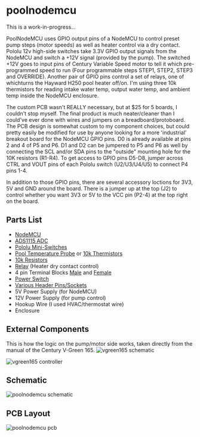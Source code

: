 # poolnodemcu

This is a work-in-progress...

PoolNodeMCU uses GPIO output pins of a NodeMCU to control preset pump steps (motor speeds) as well as heater control via a dry contact. Pololu 12v high-side switches take 3.3V GPIO output signals from the NodeMCU and switch a +12V signal (provided by the pump). The switched +12V goes to input pins of Century Variable Speed motor to tell it which pre-programmed speed to run (Four programmable steps STEP1, STEP2, STEP3 and OVERRIDE). Another pair of GPIO pins control a set of relays, one of whichturns the Hayward H250 pool heater off/on. I'm using three 10k thermistors for reading intake water temp, output water temp, and ambient temp inside the NodeMCU enclosure.

The custom PCB wasn't REALLY necessary, but at $25 for 5 boards, I couldn't stop myself. The final product is much neater/cleaner than I could've ever done with wires and jumpers on a breadboard/protoboard. The PCB design is somewhat custom to my component choices, but could pretty easily be modified for use by anyone looking for a more 'industrial' breakout board for the NodeMCU GPIO pins. D0 is already available at pins 2 and 4 of P5 and P6. D1 and D2 can be jumpered to P5 and P6 as well by connecting the SCL and/or SDA pins to the "outside" mounting hole for the 10K resistors (R1-R4). To get access to GPIO pins D5-D8, jumper across CTRL and VOUT pins of each Pololu switch (U2/U3/U4/U5) to connect P4 pins 1-4.

In addition to those GPIO pins, there are several accessory loctions for 3V3, 5V and GND around the board. There is a jumper up at the top (J2) to control whether you want 3V3 or 5V to the VCC pin (P2-4) at the top right on the board.

## Parts List
- [NodeMCU](https://www.amazon.com/dp/B010N1SPRK/ref=cm_sw_em_r_mt_dp_U_UXDaFbYY7MGBK)
- [ADS1115 ADC](https://www.amazon.com/dp/B01DLHKMO2/ref=cm_sw_em_r_mt_dp_U_9WDaFbYQ7GVFV)
- [Pololu Mini-Switches](https://www.pololu.com/product/2808/)
- [Pool Temperature Probe](https://www.amazon.com/dp/B001DO18FS/ref=cm_sw_em_r_mt_dp_U_oWDaFbMWCSZ86) or [10k Thermistors](https://www.amazon.com/dp/B01MZ6Y336/ref=cm_sw_em_r_mt_dp_U_zTDaFbTBXMGS3)
- [10k Resistors](https://www.amazon.com/dp/B0792M83JH/ref=cm_sw_em_r_mt_dp_U_MYDaFbBH0YKBG)
- [Relay](https://www.amazon.com/dp/B00LW15F42/ref=cm_sw_em_r_mt_dp_U_paEaFbSS3NDZ3) (Heater dry contact control)
- 4 pin Terminal Blocks [Male](https://lcsc.com/product-detail/Pluggable-System-Terminal-Block_Ningbo-Kangnex-Elec-WJ2EDGVC-5-08-4P_C8436.html) and [Female](https://lcsc.com/product-detail/Pluggable-System-Terminal-Block_Ningbo-Kangnex-Elec-WJ2EDGK-5-08-4P_C71372.html)
- [Power Switch](https://www.amazon.com/dp/B007QAJUUS/ref=cm_sw_em_r_mt_dp_U_62DaFb38D77P6)
- [Various Header Pins/Sockets](https://www.amazon.com/dp/B0775BRB6B/ref=cm_sw_em_r_mt_dp_U_j0DaFbPHE3QDS)
- 5V Power Supply (for NodeMCU)
- 12V Power Supply (for pump control)
- Hookup Wire (I used HVAC/thermostat wire)
- Enclosure

## External Components
This is how the logic on the pump/motor side works, taken directly from the manual of the Century V-Green 165.
![vgreen165 schematic](https://user-images.githubusercontent.com/1414156/86533740-47182c00-bea1-11ea-9fdd-54c8ffac3baa.png)

![vgreen165 controller](https://user-images.githubusercontent.com/1414156/86533790-8ba3c780-bea1-11ea-81df-e61b920463bf.png)

## Schematic
![poolnodemcu schematic](https://user-images.githubusercontent.com/1414156/86533869-30260980-bea2-11ea-9fc8-db5c8036633a.png)

## PCB Layout
![poolnodemcu pcb](https://user-images.githubusercontent.com/1414156/86533942-ba6e6d80-bea2-11ea-8fc6-e9c50956ed82.png)

